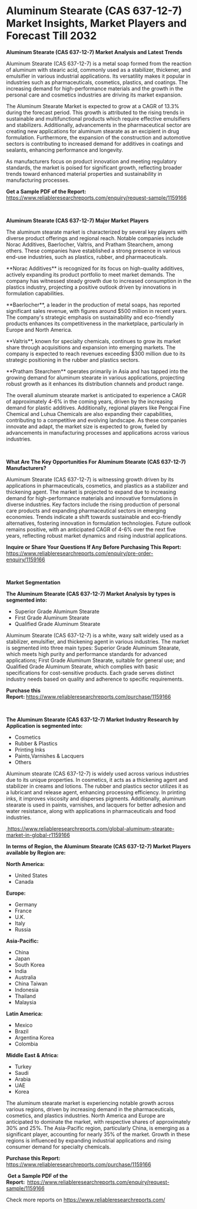 <p><h1>Aluminum Stearate (CAS 637-12-7) Market Insights, Market Players and Forecast Till 2032</h1></p><p><strong>Aluminum Stearate (CAS 637-12-7) Market Analysis and Latest Trends</strong></p>
<p><p>Aluminum Stearate (CAS 637-12-7) is a metal soap formed from the reaction of aluminum with stearic acid, commonly used as a stabilizer, thickener, and emulsifier in various industrial applications. Its versatility makes it popular in industries such as pharmaceuticals, cosmetics, plastics, and coatings. The increasing demand for high-performance materials and the growth in the personal care and cosmetics industries are driving its market expansion.</p><p>The Aluminum Stearate Market is expected to grow at a CAGR of 13.3% during the forecast period. This growth is attributed to the rising trends in sustainable and multifunctional products which require effective emulsifiers and stabilizers. Additionally, advancements in the pharmaceutical sector are creating new applications for aluminum stearate as an excipient in drug formulation. Furthermore, the expansion of the construction and automotive sectors is contributing to increased demand for additives in coatings and sealants, enhancing performance and longevity.</p><p>As manufacturers focus on product innovation and meeting regulatory standards, the market is poised for significant growth, reflecting broader trends toward enhanced material properties and sustainability in manufacturing processes.</p></p>
<p><strong>Get a Sample PDF of the Report:&nbsp;</strong> <a href="https://www.reliableresearchreports.com/enquiry/request-sample/1159166?utm_campaign=2253&utm_medium=2&utm_source=Github&utm_content=ia&utm_term=22032025&utm_id=aluminum-stearate-cas-637-12-7">https://www.reliableresearchreports.com/enquiry/request-sample/1159166</a></p>
<p>&nbsp;</p>
<p><strong>Aluminum Stearate (CAS 637-12-7) Major Market Players</strong></p>
<p><p>The aluminum stearate market is characterized by several key players with diverse product offerings and regional reach. Notable companies include Norac Additives, Baerlocher, Valtris, and Pratham Stearchem, among others. These companies have established a strong presence in various end-use industries, such as plastics, rubber, and pharmaceuticals.</p><p>**Norac Additives** is recognized for its focus on high-quality additives, actively expanding its product portfolio to meet market demands. The company has witnessed steady growth due to increased consumption in the plastics industry, projecting a positive outlook driven by innovations in formulation capabilities.</p><p>**Baerlocher**, a leader in the production of metal soaps, has reported significant sales revenue, with figures around $500 million in recent years. The company's strategic emphasis on sustainability and eco-friendly products enhances its competitiveness in the marketplace, particularly in Europe and North America.</p><p>**Valtris**, known for specialty chemicals, continues to grow its market share through acquisitions and expansion into emerging markets. The company is expected to reach revenues exceeding $300 million due to its strategic positioning in the rubber and plastics sectors.</p><p>**Pratham Stearchem** operates primarily in Asia and has tapped into the growing demand for aluminum stearate in various applications, projecting robust growth as it enhances its distribution channels and product range.</p><p>The overall aluminum stearate market is anticipated to experience a CAGR of approximately 4-6% in the coming years, driven by the increasing demand for plastic additives. Additionally, regional players like Pengcai Fine Chemical and Luhua Chemicals are also expanding their capabilities, contributing to a competitive and evolving landscape. As these companies innovate and adapt, the market size is expected to grow, fueled by advancements in manufacturing processes and applications across various industries.</p></p>
<p>&nbsp;</p>
<p><strong>What Are The Key Opportunities For Aluminum Stearate (CAS 637-12-7) Manufacturers?</strong></p>
<p><p>Aluminum Stearate (CAS 637-12-7) is witnessing growth driven by its applications in pharmaceuticals, cosmetics, and plastics as a stabilizer and thickening agent. The market is projected to expand due to increasing demand for high-performance materials and innovative formulations in diverse industries. Key factors include the rising production of personal care products and expanding pharmaceutical sectors in emerging economies. Trends indicate a shift towards sustainable and eco-friendly alternatives, fostering innovation in formulation technologies. Future outlook remains positive, with an anticipated CAGR of 4-6% over the next five years, reflecting robust market dynamics and rising industrial applications.</p></p>
<p><strong>Inquire or Share Your Questions If Any Before Purchasing This Report:</strong> <a href="https://www.reliableresearchreports.com/enquiry/pre-order-enquiry/1159166?utm_campaign=2253&utm_medium=2&utm_source=Github&utm_content=ia&utm_term=22032025&utm_id=aluminum-stearate-cas-637-12-7">https://www.reliableresearchreports.com/enquiry/pre-order-enquiry/1159166</a></p>
<p>&nbsp;</p>
<p><strong>Market Segmentation</strong></p>
<p><strong>The Aluminum Stearate (CAS 637-12-7) Market Analysis by types is segmented into:</strong></p>
<p><ul><li>Superior Grade Aluminum Stearate</li><li>First Grade Aluminum Stearate</li><li>Qualified Grade Aluminum Stearate</li></ul></p>
<p><p>Aluminum Stearate (CAS 637-12-7) is a white, waxy salt widely used as a stabilizer, emulsifier, and thickening agent in various industries. The market is segmented into three main types: Superior Grade Aluminum Stearate, which meets high purity and performance standards for advanced applications; First Grade Aluminum Stearate, suitable for general use; and Qualified Grade Aluminum Stearate, which complies with basic specifications for cost-sensitive products. Each grade serves distinct industry needs based on quality and adherence to specific requirements.</p></p>
<p><strong>Purchase this Report:&nbsp;</strong><a href="https://www.reliableresearchreports.com/purchase/1159166?utm_campaign=2253&utm_medium=2&utm_source=Github&utm_content=ia&utm_term=22032025&utm_id=aluminum-stearate-cas-637-12-7">https://www.reliableresearchreports.com/purchase/1159166</a></p>
<p>&nbsp;</p>
<p><strong>The Aluminum Stearate (CAS 637-12-7) Market Industry Research by Application is segmented into:</strong></p>
<p><ul><li>Cosmetics</li><li>Rubber & Plastics</li><li>Printing Inks</li><li>Paints,Varnishes & Lacquers</li><li>Others</li></ul></p>
<p><p>Aluminum stearate (CAS 637-12-7) is widely used across various industries due to its unique properties. In cosmetics, it acts as a thickening agent and stabilizer in creams and lotions. The rubber and plastics sector utilizes it as a lubricant and release agent, enhancing processing efficiency. In printing inks, it improves viscosity and disperses pigments. Additionally, aluminum stearate is used in paints, varnishes, and lacquers for better adhesion and water resistance, along with applications in pharmaceuticals and food industries.</p></p>
<p><a href="https://www.reliableresearchreports.com/global-aluminum-stearate-market-in-global-r1159166?utm_campaign=2253&utm_medium=2&utm_source=Github&utm_content=ia&utm_term=22032025&utm_id=aluminum-stearate-cas-637-12-7">&nbsp;https://www.reliableresearchreports.com/global-aluminum-stearate-market-in-global-r1159166</a></p>
<p><strong>In terms of Region, the Aluminum Stearate (CAS 637-12-7) Market Players available by Region are:</strong></p>
<p>
    <p> <strong> North America: </strong>
        <ul>
            <li>United States</li>
            <li>Canada</li>
        </ul>
        </p> 
    <p> <strong> Europe: </strong>
        <ul>
            <li>Germany</li>
            <li>France</li>
            <li>U.K.</li>
            <li>Italy</li>
            <li>Russia</li>
        </ul>
        </p> 
    <p> <strong> Asia-Pacific: </strong>
        <ul>
            <li>China</li>
            <li>Japan</li>
            <li>South Korea</li>
            <li>India</li>
            <li>Australia</li>
            <li>China Taiwan</li>
            <li>Indonesia</li>
            <li>Thailand</li>
            <li>Malaysia</li>
        </ul>
        </p> 
    <p> <strong> Latin America: </strong>
        <ul>
            <li>Mexico</li>
            <li>Brazil</li>
            <li>Argentina Korea</li>
            <li>Colombia</li>
        </ul>
        </p> 
    <p> <strong> Middle East & Africa: </strong>
        <ul>
            <li>Turkey</li>
            <li>Saudi</li>
            <li>Arabia</li>
            <li>UAE</li>
            <li>Korea</li>
        </ul>
    </p>
    </p>
<p><p>The aluminum stearate market is experiencing notable growth across various regions, driven by increasing demand in the pharmaceuticals, cosmetics, and plastics industries. North America and Europe are anticipated to dominate the market, with respective shares of approximately 30% and 25%. The Asia-Pacific region, particularly China, is emerging as a significant player, accounting for nearly 35% of the market. Growth in these regions is influenced by expanding industrial applications and rising consumer demand for specialty chemicals.</p></p>
<p><strong>Purchase this Report: </strong><a href="https://www.reliableresearchreports.com/purchase/1159166?utm_campaign=2253&utm_medium=2&utm_source=Github&utm_content=ia&utm_term=22032025&utm_id=aluminum-stearate-cas-637-12-7">https://www.reliableresearchreports.com/purchase/1159166</a></p>
<p>&nbsp;<strong>Get a Sample PDF of the Report:&nbsp;&nbsp;</strong><a href="https://www.reliableresearchreports.com/enquiry/request-sample/1159166?utm_campaign=2253&utm_medium=2&utm_source=Github&utm_content=ia&utm_term=22032025&utm_id=aluminum-stearate-cas-637-12-7">https://www.reliableresearchreports.com/enquiry/request-sample/1159166</a></p>
<p><strong></strong></p>
<p>Check more reports on <a href="https://www.reliableresearchreports.com/?utm_campaign=2253&utm_medium=2&utm_source=Github&utm_content=ia&utm_term=22032025&utm_id=aluminum-stearate-cas-637-12-7">https://www.reliableresearchreports.com/</a></p>